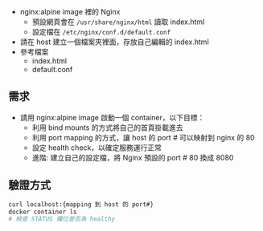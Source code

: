 - nginx:alpine image 裡的 Nginx
  - 預設網頁會在 `/usr/share/nginx/html` 讀取 index.html
  - 設定檔在 `/etc/nginx/conf.d/default.conf`
- 請在 host 建立一個檔案夾裡面，存放自己編輯的 index.html
- 參考檔案
  - index.html
  - default.conf

## 需求

- 請用 nginx:alpine image 啟動一個 container，以下目標：
  - 利用 bind mounts 的方式將自己的首頁掛載進去
  - 利用 port mapping 的方式，讓 host 的 port # 可以映射到 nginx 的 80
  - 設定 health check，以確定服務運行正常
  - 進階: 建立自己的設定檔，將 Nginx 預設的 port # 80 換成 8080

## 驗證方式

```bash
curl localhost:{mapping 到 host 的 port#}
docker container ls
# 檢查 STATUS 欄位是否為 healthy
```
